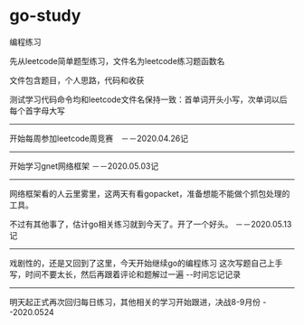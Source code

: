 # go-study
编程练习

先从leetcode简单题型练习，文件名为leetcode练习题函数名

文件包含题目，个人思路，代码和收获

测试学习代码命令均和leetcode文件名保持一致：首单词开头小写，次单词以后每个首字母大写


---------------------------
开始每周参加leetcode周竞赛　－－2020.04.26记


---------------------------
开始学习gnet网络框架 －－2020.05.03记


---------------------------
网络框架看的人云里雾里，这两天有看gopacket，准备想能不能做个抓包处理的工具。

不过有其他事了，估计go相关练习就到今天了。开了一个好头。 －－2020.05.13记


--------------------------
戏剧性的，还是又回到了这里，今天开始继续go的编程练习
这次写题自己上手写，时间不要太长，然后再跟着评论和题解过一遍  --时间忘记记录


--------------------------
明天起正式再次回归每日练习，其他相关的学习开始跟进，决战8-9月份 --2020.0524
